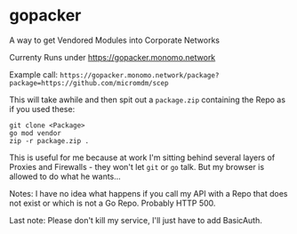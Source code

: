 # gopacker
A way to get Vendored Modules into Corporate Networks

Currenty Runs under https://gopacker.monomo.network

Example call: `https://gopacker.monomo.network/package?package=https://github.com/micromdm/scep`

This will take awhile and then spit out a `package.zip` containing the Repo as if you used these:

```
git clone <Package>
go mod vendor
zip -r package.zip .
```

This is useful for me because at work I'm sitting behind several layers of Proxies and Firewalls - they won't let `git` or `go` talk. But my browser is allowed to do what he wants...


Notes: I have no idea what happens if you call my API with a Repo that does not exist or which is not a Go Repo. Probably HTTP 500.

Last note: Please don't kill my service, I'll just have to add BasicAuth.
